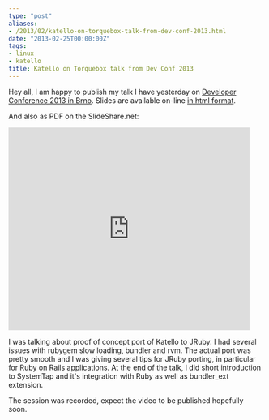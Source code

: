 ```yaml
---
type: "post"
aliases:
- /2013/02/katello-on-torquebox-talk-from-dev-conf-2013.html
date: "2013-02-25T00:00:00Z"
tags:
- linux
- katello
title: Katello on Torquebox talk from Dev Conf 2013
---
```


Hey all, I am happy to publish my talk I have yesterday on [Developer
Conference 2013 in Brno](http://www.devconf.cz). Slides are available on-line
[in html
format](http://lzap.fedorapeople.org/presentations/katello-on-torquebox/).

And also as PDF on the SlideShare.net:

<p><iframe src="http://www.slideshare.net/slideshow/embed_code/16752063"
width="476" height="400" frameborder="0" marginwidth="0" marginheight="0"
scrolling="no"> </iframe></p>

I was talking about proof of concept port of Katello to JRuby. I had several
issues with rubygem slow loading, bundler and rvm. The actual port was pretty
smooth and I was giving several tips for JRuby porting, in particular for Ruby
on Rails applications. At the end of the talk, I did short introduction to
SystemTap and it's integration with Ruby as well as bundler_ext extension.

The session was recorded, expect the video to be published hopefully soon.

